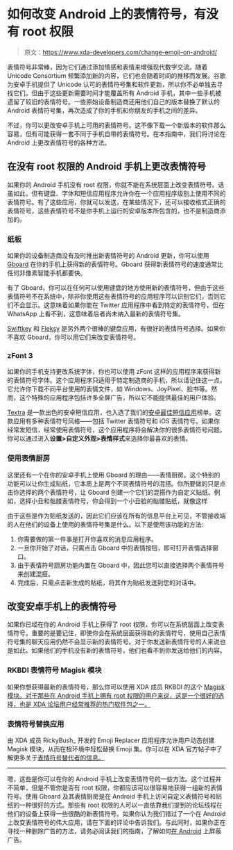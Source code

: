 # 如何改变 Android 上的表情符号，有没有 root 权限

> 原文：<https://www.xda-developers.com/change-emoji-on-android/>

表情符号非常棒，因为它们通过添加情感和表情来增强现代数字交流。随着 Unicode Consortium 频繁添加新的内容，它们也会随着时间的推移而发展。谷歌为安卓手机提供了 Unicode 认可的表情符号集和软件更新，所以你不必单独去寻找它们。但由于这些更新需要时间才能覆盖所有 Android 手机，其中一些手机被遗留了较旧的表情符号。一些原始设备制造商还用他们自己的版本替换了默认的 Android 表情符号集，再次造成了你的手机和你朋友的手机之间的差异。

不过，你可以更改安卓手机上可用的表情符号。这不像下载一个新版本的软件那么容易，但有可能获得一套不同于手机自带的表情符号。在本指南中，我们将讨论在 Android 上更改表情符号的各种方法。

## 在没有 root 权限的 Android 手机上更改表情符号

如果你的 Android 手机没有 root 权限，你就不能在系统层面上改变表情符号。话虽如此，但有键盘、字体和短信应用程序允许你在一个应用程序级别上使用不同的表情符号。有了这些应用，你就可以发送，在某些情况下，还可以接收格式正确的表情符号，这些表情符号不是你手机上运行的安卓版本所包含的，也不是制造商添加的。

### 纸板

如果你的设备制造商没有及时推出新表情符号的 Android 更新，你可以使用 [Gboard](https://play.google.com/store/apps/details?id=com.google.android.inputmethod.latin) 在你的手机上获得新的表情符号。Gboard 获得新表情符号的速度通常比任何非像素智能手机都要快。

有了 Gboard，你可以在任何可以使用键盘的地方使用新的表情符号，但由于这些表情符号不在系统中，除非你使用这些表情符号的应用程序可以识别它们，否则它们不会显示。这意味着如果你能在 Twitter 应用程序中看到特定的表情符号，但在 WhatsApp 上看不到，这意味着后者尚未纳入最新的表情符号集。

[Swiftkey](https://play.google.com/store/apps/details?id=com.touchtype.swiftkey) 和 [Fleksy](https://play.google.com/store/apps/details?id=com.syntellia.fleksy.keyboard) 是另外两个很棒的键盘应用，有很好的表情符号选择。如果你不喜欢 Gboard，你可以用它们来改变表情符号。

### zFont 3

如果你的手机支持更改系统字体，你也可以使用 zFont 这样的应用程序来获得新的表情符号字体。这个应用程序只适用于特定制造商的手机，所以请记住这一点。它允许你下载不同平台使用的表情文件，如 Windows、JoyPixel、脸书等。然而，这个特殊的应用程序包括许多全屏广告，所以它不能提供最佳的用户体验。

[Textra](https://play.google.com/store/apps/details?id=com.textra) 是一款出色的安卓短信应用，也入选了我们的[安卓最佳短信应用](https://www.xda-developers.com/best-text-messaging-apps-android/)榜单。这款应用有多种表情符号风格——包括 Twitter 表情符号和 iOS 表情符号。如果你经常发短信，经常使用表情符号，这个应用程序将会解决你的很多表情符号问题。你可以通过进入**设置>自定义外观>表情样式**来选择你最喜欢的表情。

### 使用表情厨房

这里还有一个在你的安卓手机上使用 Gboard 的理由——表情厨房。这个特别的功能可以让你生成贴纸，它本质上是两个不同表情符号的混搭。你所要做的只是点击你选择的两个表情符号，让 Gboard 创建一个它们的混搭作为自定义贴纸。例如，选择小丑和骷髅表情符号，你会得到一个小丑脸的骷髅贴纸，就像这样

由于这些是作为贴纸发送的，因此它们应该在所有的信息平台上可见，不管接收端的人在他们的设备上使用的表情符号集是什么。以下是使用该功能的方法:

1.  你需要做的第一件事是打开你喜欢的消息应用程序。
2.  一旦你开始了对话，只需点击 Gboard 中的表情按钮，即可打开表情选择窗口。
3.  由于表情符号厨房功能内置在 Gboard 中，因此您可以直接选择两个表情符号来创建混搭。
4.  完成后，只需点击新生成的贴纸，将其作为贴纸发送到您的对话中。

## 改变安卓手机上的表情符号

如果你已经在你的 Android 手机上获得了 root 权限，你可以在系统层面上改变表情符号。重要的是要记住，即使你会在系统层面获得新的表情符号，使用自己表情符号集的聊天应用仍然不会显示新的表情符号。对于你发送新表情符号的人来说也是如此。如果他们的手机没有新的表情符号，他们也看不到你发送给他们的内容。

### RKBDI 表情符号 Magisk 模块

如果你想获得最新的表情符号，那么你可以使用 XDA 成员 RKBDI 的这个 [Magisk 模块。对于那些在 Android 手机上拥有 root 权限的用户来说，这是一个很好的选择，也是 XDA 论坛用户经常推荐的热门软件包之一。](https://forum.xda-developers.com/t/module-emoji-sets-by-rkbdi.4120991/)

### 表情符号替换应用

由 XDA 成员 RickyBush_ 开发的 Emoji Replacer 应用程序允许用户动态创建 Magisk 模块，从而在根环境中轻松替换 Emoji 集。你可以在 XDA 官方帖子中了解更多关于[表情符号替代者的信息。](https://forum.xda-developers.com/t/root-ios-14-6-emojis-google-joypixels-emojidex-facebook-samsung-twemoji-windows.3418801/)

* * *

嗯，这些是你可以在你的 Android 手机上改变表情符号的一些方法。这个过程并不简单，但是不管你是否有 root 权限，你都应该可以很容易地获得一组新的表情符号。使用 Gboard 及其表情厨房是在 Android 手机上访问自定义表情符号和贴纸的一种很好的方式。那些有 root 权限的人可以一直依靠我们提到的论坛线程在他们的设备上获得一些很酷的新表情符号。如果你认为我们错过了一个在 Android 上改变表情符号的伟大应用，请在下面的评论中告诉我们。与此同时，如果你正在寻找一种删除广告的方法，请务必阅读我们的指南，了解如何[在 Android](https://www.xda-developers.com/block-ads-on-android/) 上屏蔽广告。